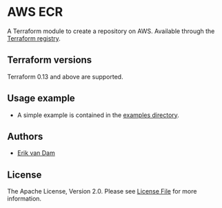 # AWS ECR

A Terraform module to create a repository on AWS.
Available through the [Terraform registry](https://registry.terraform.io/modules/eriktisme/ecr/aws/latest).

## Terraform versions

Terraform 0.13 and above are supported.

## Usage example

- A simple example is contained in the [examples directory](./examples/simple).

## Authors

- [Erik van Dam](https://github.com/eriktisme)

## License

The Apache License, Version 2.0. Please see [License File](LICENSE) for more information.
